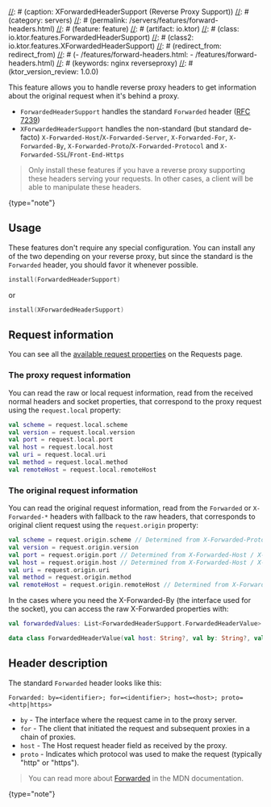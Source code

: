 [//]: # (title: ForwardedHeaderSupport)
[//]: # (caption: XForwardedHeaderSupport (Reverse Proxy Support))
[//]: # (category: servers)
[//]: # (permalink: /servers/features/forward-headers.html)
[//]: # (feature: feature)
[//]: # (artifact: io.ktor)
[//]: # (class: io.ktor.features.ForwardedHeaderSupport)
[//]: # (class2: io.ktor.features.XForwardedHeaderSupport)
[//]: # (redirect_from: redirect_from)
[//]: # (- /features/forward-headers.html: - /features/forward-headers.html)
[//]: # (keywords: nginx reverseproxy)
[//]: # (ktor_version_review: 1.0.0)

This feature allows you to handle reverse proxy headers to get information about the original
request when it's behind a proxy.

* `ForwardedHeaderSupport` handles the standard `Forwarded` header ([RFC 7239](https://tools.ietf.org/html/rfc7239))
* `XForwardedHeaderSupport` handles the non-standard (but standard de-facto) `X-Forwarded-Host`/`X-Forwarded-Server`, `X-Forwarded-For`, `X-Forwarded-By`, `X-Forwarded-Proto`/`X-Forwarded-Protocol` and `X-Forwarded-SSL`/`Front-End-Https`

>Only install these features if you have a reverse proxy supporting these headers serving your requests.
>In other cases, a client will be able to manipulate these headers.
>
{type="note"}



## Usage

These features don't require any special configuration.
You can install any of the two depending on your reverse proxy,
but since the standard is the `Forwarded` header, you should
favor it whenever possible.

```kotlin
install(ForwardedHeaderSupport)
```

or 

```kotlin
install(XForwardedHeaderSupport)
```

## Request information

You can see all the [available request properties](/servers/calls/requests.html) on the Requests page.

### The proxy request information

You can read the raw or local request information, read from the received normal
headers and socket properties, that correspond to the proxy request
using the `request.local` property:

```kotlin
val scheme = request.local.scheme
val version = request.local.version
val port = request.local.port
val host = request.local.host
val uri = request.local.uri
val method = request.local.method
val remoteHost = request.local.remoteHost
```

### The original request information

You can read the original request information, read from the `Forwarded`
or `X-Forwarded-*` headers with fallback to the raw headers,
that corresponds to original client request using the `request.origin` property:

```kotlin
val scheme = request.origin.scheme // Determined from X-Forwarded-Proto / X-Forwarded-Protocol / X-Forwarded-SSL
val version = request.origin.version
val port = request.origin.port // Determined from X-Forwarded-Host / X-Forwarded-Server
val host = request.origin.host // Determined from X-Forwarded-Host / X-Forwarded-Server
val uri = request.origin.uri
val method = request.origin.method
val remoteHost = request.origin.remoteHost // Determined from X-Forwarded-For
```

In the cases where you need the X-Forwarded-By (the interface used for the socket), you can access the raw X-Forwarded properties with:

```kotlin
val forwardedValues: List<ForwardedHeaderSupport.ForwardedHeaderValue> = call.attributes[ForwardedHeaderSupport.ForwardedParsedKey]
```

```kotlin
data class ForwardedHeaderValue(val host: String?, val by: String?, val forParam: String?, val proto: String?, val others: Map<String, String>)
```

## Header description

The standard `Forwarded` header looks like this: 

```
Forwarded: by=<identifier>; for=<identifier>; host=<host>; proto=<http|https>
```

* `by` - The interface where the request came in to the proxy server.
* `for` - The client that initiated the request and subsequent proxies in a chain of proxies.
* `host` - The Host request header field as received by the proxy.
* `proto` - Indicates which protocol was used to make the request (typically "http" or "https").

>You can read more about [Forwarded](https://developer.mozilla.org/en-US/docs/Web/HTTP/Headers/Forwarded) in the MDN documentation.
>
{type="note"}